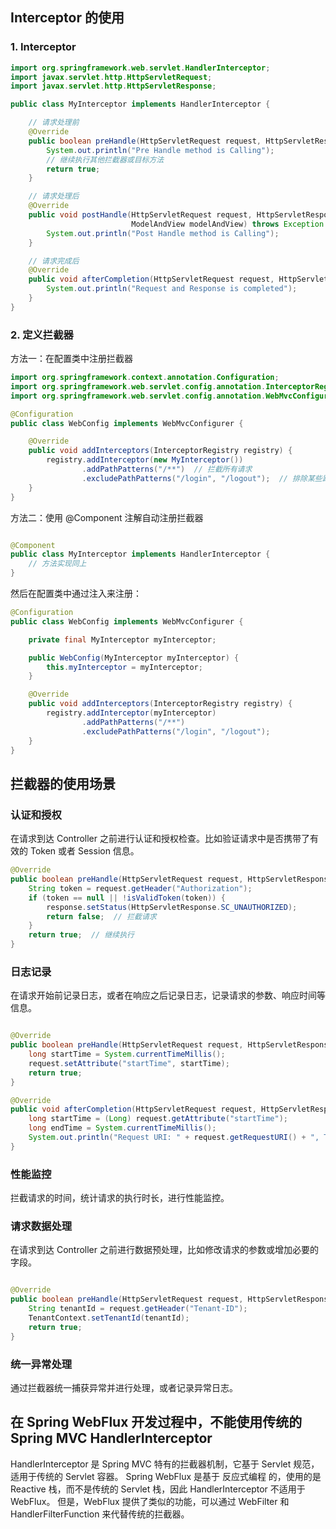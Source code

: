

##  Interceptor 的使用

### 1. Interceptor

```java
import org.springframework.web.servlet.HandlerInterceptor;
import javax.servlet.http.HttpServletRequest;
import javax.servlet.http.HttpServletResponse;

public class MyInterceptor implements HandlerInterceptor {

    // 请求处理前
    @Override
    public boolean preHandle(HttpServletRequest request, HttpServletResponse response, Object handler) throws Exception {
        System.out.println("Pre Handle method is Calling");
        // 继续执行其他拦截器或目标方法
        return true;
    }

    // 请求处理后
    @Override
    public void postHandle(HttpServletRequest request, HttpServletResponse response, Object handler,
                           ModelAndView modelAndView) throws Exception {
        System.out.println("Post Handle method is Calling");
    }

    // 请求完成后
    @Override
    public void afterCompletion(HttpServletRequest request, HttpServletResponse response, Object handler, Exception ex) throws Exception {
        System.out.println("Request and Response is completed");
    }
}

```

### 2. 定义拦截器

方法一：在配置类中注册拦截器

```java
import org.springframework.context.annotation.Configuration;
import org.springframework.web.servlet.config.annotation.InterceptorRegistry;
import org.springframework.web.servlet.config.annotation.WebMvcConfigurer;

@Configuration
public class WebConfig implements WebMvcConfigurer {

    @Override
    public void addInterceptors(InterceptorRegistry registry) {
        registry.addInterceptor(new MyInterceptor())
                .addPathPatterns("/**")  // 拦截所有请求
                .excludePathPatterns("/login", "/logout");  // 排除某些路径
    }
}

```


方法二：使用 @Component 注解自动注册拦截器

```java

@Component
public class MyInterceptor implements HandlerInterceptor {
    // 方法实现同上
}
```

然后在配置类中通过注入来注册：
```java
@Configuration
public class WebConfig implements WebMvcConfigurer {

    private final MyInterceptor myInterceptor;

    public WebConfig(MyInterceptor myInterceptor) {
        this.myInterceptor = myInterceptor;
    }

    @Override
    public void addInterceptors(InterceptorRegistry registry) {
        registry.addInterceptor(myInterceptor)
                .addPathPatterns("/**")
                .excludePathPatterns("/login", "/logout");
    }
}
```

## 拦截器的使用场景

### 认证和授权
在请求到达 Controller 之前进行认证和授权检查。比如验证请求中是否携带了有效的 Token 或者 Session 信息。

```java
@Override
public boolean preHandle(HttpServletRequest request, HttpServletResponse response, Object handler) throws Exception {
    String token = request.getHeader("Authorization");
    if (token == null || !isValidToken(token)) {
        response.setStatus(HttpServletResponse.SC_UNAUTHORIZED);
        return false;  // 拦截请求
    }
    return true;  // 继续执行
}


```

###  日志记录
在请求开始前记录日志，或者在响应之后记录日志，记录请求的参数、响应时间等信息。

```java

@Override
public boolean preHandle(HttpServletRequest request, HttpServletResponse response, Object handler) throws Exception {
    long startTime = System.currentTimeMillis();
    request.setAttribute("startTime", startTime);
    return true;
}

@Override
public void afterCompletion(HttpServletRequest request, HttpServletResponse response, Object handler, Exception ex) throws Exception {
    long startTime = (Long) request.getAttribute("startTime");
    long endTime = System.currentTimeMillis();
    System.out.println("Request URI: " + request.getRequestURI() + ", Time Taken: " + (endTime - startTime) + " ms");
}

```

### 性能监控
拦截请求的时间，统计请求的执行时长，进行性能监控。

### 请求数据处理
在请求到达 Controller 之前进行数据预处理，比如修改请求的参数或增加必要的字段。
```java

@Override
public boolean preHandle(HttpServletRequest request, HttpServletResponse response, Object handler) throws Exception {
    String tenantId = request.getHeader("Tenant-ID");
    TenantContext.setTenantId(tenantId);
    return true;
}

```
### 统一异常处理
通过拦截器统一捕获异常并进行处理，或者记录异常日志。

## 在 Spring WebFlux 开发过程中，不能使用传统的 Spring MVC HandlerInterceptor

HandlerInterceptor 是 Spring MVC 特有的拦截器机制，它基于 Servlet 规范，适用于传统的 Servlet 容器。
Spring WebFlux 是基于 反应式编程 的，使用的是 Reactive 栈，而不是传统的 Servlet 栈，因此 HandlerInterceptor 不适用于 WebFlux。
但是，WebFlux 提供了类似的功能，可以通过 WebFilter 和 HandlerFilterFunction 来代替传统的拦截器。

